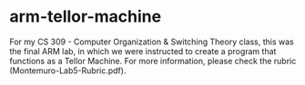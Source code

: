 # arm-tellor-machine
For my CS 309 - Computer Organization &amp; Switching Theory class, this was the final ARM lab, in which we were instructed to create a program that functions as a Tellor Machine. For more information, please check the rubric (Montemuro-Lab5-Rubric.pdf).
